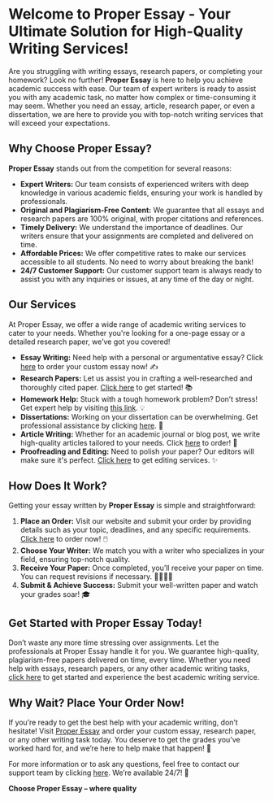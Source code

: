 # Welcome to Proper Essay - Your Ultimate Solution for High-Quality Writing Services!

Are you struggling with writing essays, research papers, or completing your homework? Look no further! **Proper Essay** is here to help you achieve academic success with ease. Our team of expert writers is ready to assist you with any academic task, no matter how complex or time-consuming it may seem. Whether you need an essay, article, research paper, or even a dissertation, we are here to provide you with top-notch writing services that will exceed your expectations.

## Why Choose Proper Essay?

**Proper Essay** stands out from the competition for several reasons:

- **Expert Writers:** Our team consists of experienced writers with deep knowledge in various academic fields, ensuring your work is handled by professionals.
- **Original and Plagiarism-Free Content:** We guarantee that all essays and research papers are 100% original, with proper citations and references.
- **Timely Delivery:** We understand the importance of deadlines. Our writers ensure that your assignments are completed and delivered on time.
- **Affordable Prices:** We offer competitive rates to make our services accessible to all students. No need to worry about breaking the bank!
- **24/7 Customer Support:** Our customer support team is always ready to assist you with any inquiries or issues, at any time of the day or night.

## Our Services

At Proper Essay, we offer a wide range of academic writing services to cater to your needs. Whether you're looking for a one-page essay or a detailed research paper, we’ve got you covered!

- **Essay Writing:** Need help with a personal or argumentative essay? Click [here](https://tinyurl.com/topessay?keyword=proper+essay) to order your custom essay now! ✍️
- **Research Papers:** Let us assist you in crafting a well-researched and thoroughly cited paper. [Click here](https://tinyurl.com/topessay?keyword=proper+essay) to get started! 📚
- **Homework Help:** Stuck with a tough homework problem? Don’t stress! Get expert help by visiting [this link](https://tinyurl.com/topessay?keyword=proper+essay). 💡
- **Dissertations:** Working on your dissertation can be overwhelming. Get professional assistance by clicking [here](https://tinyurl.com/topessay?keyword=proper+essay). 📑
- **Article Writing:** Whether for an academic journal or blog post, we write high-quality articles tailored to your needs. Click [here](https://tinyurl.com/topessay?keyword=proper+essay) to order! 📝
- **Proofreading and Editing:** Need to polish your paper? Our editors will make sure it's perfect. [Click here](https://tinyurl.com/topessay?keyword=proper+essay) to get editing services. ✨

## How Does It Work?

Getting your essay written by **Proper Essay** is simple and straightforward:

1. **Place an Order:** Visit our website and submit your order by providing details such as your topic, deadlines, and any specific requirements. [Click here](https://tinyurl.com/topessay?keyword=proper+essay) to order now! 🖱️
2. **Choose Your Writer:** We match you with a writer who specializes in your field, ensuring top-notch quality.
3. **Receive Your Paper:** Once completed, you’ll receive your paper on time. You can request revisions if necessary. 👨‍💻👩‍💻
4. **Submit & Achieve Success:** Submit your well-written paper and watch your grades soar! 🎓

## Get Started with Proper Essay Today!

Don’t waste any more time stressing over assignments. Let the professionals at Proper Essay handle it for you. We guarantee high-quality, plagiarism-free papers delivered on time, every time. Whether you need help with essays, research papers, or any other academic writing tasks, [click here](https://tinyurl.com/topessay?keyword=proper+essay) to get started and experience the best academic writing service.

## Why Wait? Place Your Order Now!

If you’re ready to get the best help with your academic writing, don’t hesitate! Visit [Proper Essay](https://tinyurl.com/topessay?keyword=proper+essay) and order your custom essay, research paper, or any other writing task today. You deserve to get the grades you’ve worked hard for, and we’re here to help make that happen! 🚀

For more information or to ask any questions, feel free to contact our support team by clicking [here](https://tinyurl.com/topessay?keyword=proper+essay). We’re available 24/7! 💬

**Choose Proper Essay – where quality**
